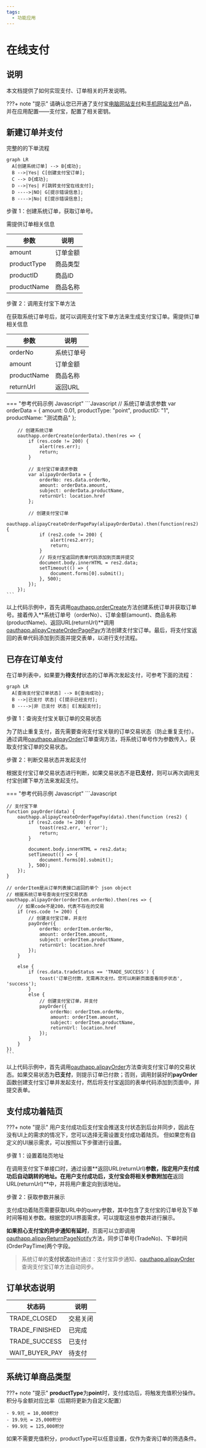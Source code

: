 ```yaml
---
tags:
  - 功能应用
---
```


# 在线支付

## 说明

本文档提供了如何实现支付、订单相关的开发说明。

???+ note "提示"
    请确认您已开通了支付宝[电脑网站支付](https://open.alipay.com/api/detail?code=I1080300001000041203)和[手机网站支付](https://open.alipay.com/api/detail?code=I1080300001000041949)产品，并在应用配置——支付宝，配置了相关密钥。

## 新建订单并支付

完整的的下单流程

``` mermaid
graph LR
  A[创建系统订单] --> B{成功};
  B -->|Yes| C[创建支付宝订单];
  C --> D{成功};
  D -->|Yes| F[跳转支付宝在线支付];
  D ---->|NO| G[提示错误信息];
  B ---->|No| E[提示错误信息];
```


步骤 1：创建系统订单，获取订单号。

需提供订单相关信息

| 参数 | 说明 |
| --- | --- |
| amount | 订单金额 |
| productType | 商品类型 |
| productID | 商品ID |
| productName | 商品名称 |

步骤 2：调用支付宝下单方法

在获取系统订单号后，就可以调用支付宝下单方法来生成支付宝订单。需提供订单相关信息

| 参数 | 说明 |
| --- | --- |
| orderNo | 系统订单号 |
| amount | 订单金额 |
| productName | 商品名称 |
| returnUrl | 返回URL |


=== "参考代码示例 Javascript"
    ```Javascript
    	// 系统订单请求参数
    	var orderData = {
    	    amount: 0.01,
    	    productType: "point",
    	    productID: "1",
    	    productName: "测试商品"
    	};

    	// 创建系统订单
    	oauthapp.orderCreate(orderData).then(res => {
    	    if (res.code != 200) {
    	        alert(res.err);
    	        return;
    	    }

            // 支付宝订单请求参数
            var alipayOrderData = {
    	        orderNo: res.data.orderNo,
    	        amount: orderData.amount,
    	        subject: orderData.productName,
    	        returnUrl: location.href
    	    };

    	    // 创建支付宝订单
    	    oauthapp.alipayCreateOrderPagePay(alipayOrderData).then(function(res2) {
    	        if (res2.code != 200) {
    	            alert(res2.err);
    	            return;
    	        }
    	        // 将支付宝返回的表单代码添加到页面并提交
    	        document.body.innerHTML = res2.data;
    	        setTimeout(() => {
    	            document.forms[0].submit();
    	        }, 500);
    	    });
    	});
    ```

以上代码示例中，首先调用[oauthapp.orderCreate](https://docs.oauthapp.com/framework_order/#_3)方法创建系统订单并获取订单号。接着传入**系统订单号（orderNo）、订单金额(amount)、商品名称(productName)、返回URL(returnUrl)**调用[oauthapp.alipayCreateOrderPagePay](https://docs.oauthapp.com/framework_alipay/#_2)方法创建支付宝订单。最后，将支付宝返回的表单代码添加到页面并提交表单，以进行支付流程。

## 已存在订单支付

在订单列表中，如果要为**待支付**状态的订单再次发起支付，可参考下面的流程：

``` mermaid
graph LR
  A[查询支付宝订单状态] --> B{查询成功};
  B -->|已支付 状态| C[提示已经支付];
  B ---->|非 已支付 状态| E[发起支付];
```


步骤 1：查询支付宝关联订单的交易状态

为了防止重复支付，首先需要查询支付宝关联的订单交易状态（防止重复支付）。通过调用[oauthapp.alipayOrder](https://docs.oauthapp.com/framework_alipay/#_4)订单查询方法，将系统订单号作为参数传入，获取支付宝订单的交易状态。

步骤 2：判断交易状态并发起支付

根据支付宝订单交易状态进行判断，如果交易状态不是**已支付**，则可以再次调用支付宝创建下单方法来发起支付。

=== "参考代码示例 Javascript"
    ```Javascript

    // 支付宝下单
    function payOrder(data) {
        oauthapp.alipayCreateOrderPagePay(data).then(function (res2) {
            if (res2.code != 200) {
                toast(res2.err, 'error');
                return;
            }

            document.body.innerHTML = res2.data;
            setTimeout(() => {
                document.forms[0].submit();
            }, 500);
        });
    }

    // orderItem是从订单列表接口返回的单个 json object
    // 根据系统订单号查询支付宝交易状态
    oauthapp.alipayOrder(orderItem.orderNo).then(res => {
        // 如果code不是200，代表不存在的交易
        if (res.code != 200) {
            // 创建支付宝订单，并支付
            payOrder({
                orderNo: orderItem.orderNo,
                amount: orderItem.amount,
                subject: orderItem.productName,
                returnUrl: location.href
            });
        }

        else {
            if (res.data.tradeStatus == 'TRADE_SUCCESS') {
                toast('订单已付款，无需再次支付。您可以刷新页面查看同步状态', 'success');
            }
            else {
                // 创建支付宝订单，并支付
                payOrder({
                    orderNo: orderItem.orderNo,
                    amount: orderItem.amount,
                    subject: orderItem.productName,
                    returnUrl: location.href
                });
            }
        }
    })
    ```

以上代码示例中，首先调用[oauthapp.alipayOrder](https://docs.oauthapp.com/framework_alipay/#_4)方法查询支付宝订单的交易状态。如果交易状态为**已支付**，则提示订单已付款；否则，调用封装好的**payOrder**函数创建支付宝订单并发起支付，然后将支付宝返回的表单代码添加到页面中，并提交表单。


## 支付成功着陆页

???+ note "提示"
    用户支付成功后支付宝会推送支付状态到后台并同步，因此在没有UI上的需求的情况下，您可以选择无需设置支付成功着陆页。
    但如果您有自定义的UI展示需求，可以按照以下步骤进行设置。

步骤 1：设置着陆页地址

在调用支付宝下单接口时，通过设置**返回URL(returnUrl)**参数，指定用户支付成功后自动跳转的地址。在用户支付成功后，支付宝会将相关参数附加在**返回URL(returnUrl)**中，并将用户重定向到该地址。

步骤 2：获取参数并展示

支付成功着陆页需要获取URL中的query参数，其中包含了支付宝的订单号及下单时间等相关参数。根据您的UI界面需求，可以提取这些参数并进行展示。

**如果担心支付宝的异步通知有延时**，页面可以立即调用[oauthapp.alipayReturnPageNotify](https://docs.oauthapp.com/framework_alipay/#_6)方法，同步订单号(TradeNo)、下单时间(OrderPayTime)两个字段。

> 系统订单的**支付状态**始终通过：支付宝异步通知、[oauthapp.alipayOrder](https://docs.oauthapp.com/framework_alipay/#_4)查询支付宝订单方法自动同步。

## 订单状态说明

| 状态码 | 说明 |
| --- | --- |
| TRADE_CLOSED | 交易关闭 |
| TRADE_FINISHED | 已完成 |
| TRADE_SUCCESS | 已支付 |
| WAIT_BUYER_PAY | 待支付 |

## 系统订单商品类型

???+ note "提示"
    **productType**为**point**时，支付成功后，将触发充值积分操作。
    积分与金额对应比率（后期将更新为自定义配置）

    - 9.9元 = 10,000积分
    - 19.9元 = 25,000积分
    - 99.9元 = 125,000积分

如果不需要充值积分，productType可以任意设置，仅作为查询订单的筛选条件。